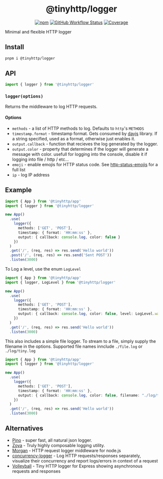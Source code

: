 <div align="center">

# @tinyhttp/logger

[![npm][npm-img]][npm-url] [![GitHub Workflow Status][gh-actions-img]][github-actions] [![Coverage][cov-img]][cov-url]

</div>

Minimal and flexible HTTP logger

## Install

```sh
pnpm i @tinyhttp/logger
```

## API

```ts
import { logger } from '@tinyhttp/logger'
```

### `logger(options)`

Returns the middleware to log HTTP requests.

#### Options

- `methods` - a list of HTTP methods to log. Defaults to `http`'s `METHODS`
- `timestamp.format` - timestamp format. Gets consumed by [dayjs](https://day.js.org) library. If a string specified, used as a format, otherwise just enables it.
- `output.callback` - function that recieves the log generated by the logger.
- `output.color` - property that determines if the logger will generate a message with color. usefull for logging into the console, disable it if logging into file / http / etc...
- `emoji` - enable emojis for HTTP status code. See [http-status-emojis](https://github.com/bendrucker/http-status-emojis/blob/master/index.js) for a full list
- `ip` - log IP address

## Example

```ts
import { App } from '@tinyhttp/app'
import { logger } from '@tinyhttp/logger'

new App()
  .use(
    logger({
      methods: ['GET', 'POST'],
      timestamp: { format: 'HH:mm:ss' },
      output: { callback: console.log, color: false }
    })
  )
  .get('/', (req, res) => res.send('Hello world'))
  .post('/', (req, res) => res.send('Sent POST'))
  .listen(3000)
```

To Log a level, use the enum `LogLevel`

```ts
import { App } from '@tinyhttp/app'
import { logger, LogLevel } from '@tinyhttp/logger'

new App()
  .use(
    logger({
      methods: ['GET', 'POST'],
      timestamp: { format: 'HH:mm:ss' },
      output: { callback: console.log, color: false, level: LogLevel.warn }
    })
  )
  .get('/', (req, res) => res.send('Hello world'))
  .listen(3000)
```

This also includes a simple file logger. To stream to a file, simply supply the filename in the options. Supported file names innclude
`./file.log` or `./log/tiny.log`

```ts
import { App } from '@tinyhttp/app'
import { logger } from '@tinyhttp/logger'

new App()
  .use(
    logger({
      methods: ['GET', 'POST'],
      timestamp: { format: 'HH:mm:ss' },
      output: { callback: console.log, color: false, filename: "./log/tiny.log" }
    })
  )
  .get('/', (req, res) => res.send('Hello world'))
  .listen(3000)
```

## Alternatives

- [Pino](https://getpino.io) - super fast, all natural json logger.
- [Zoya](https://github.com/WoLfulus/zoya) - Truly highly composable logging utility.
- [Morgan](https://github.com/expressjs/morgan) - HTTP request logger middleware for node.js
- [concurrency-logger](https://github.com/pablosichert/concurrency-logger) - Log HTTP requests/responses separately, visualize their concurrency and report logs/errors in context of a request
- [Volleyball](https://github.com/glebec/volleyball) - Tiny HTTP logger for Express showing asynchronous requests and responses

[npm-url]: https://npmjs.com/package/@tinyhttp/logger
[github-actions]: https://github.com/tinyhttp/logger/actions
[gh-actions-img]: https://img.shields.io/github/actions/workflow/status/tinyhttp/logger/ci.yml?branch=master&style=for-the-badge&color=hotpink&label=&logo=github
[cov-img]: https://img.shields.io/coveralls/github/tinyhttp/logger?style=for-the-badge&color=hotpink
[cov-url]: https://coveralls.io/github/tinyhttp/logger
[npm-img]: https://img.shields.io/npm/dt/@tinyhttp/logger?style=for-the-badge&color=hotpink
